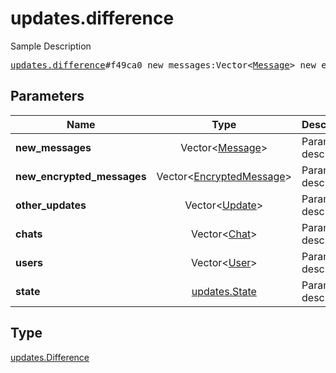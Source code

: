 # updates.difference

Sample Description

<pre>
<a href="../constructor/updates.difference.md">updates.difference</a>#f49ca0 new_messages:Vector&lt;<a href="../type/Message.md">Message</a>&gt; new_encrypted_messages:Vector&lt;<a href="../type/EncryptedMessage.md">EncryptedMessage</a>&gt; other_updates:Vector&lt;<a href="../type/Update.md">Update</a>&gt; chats:Vector&lt;<a href="../type/Chat.md">Chat</a>&gt; users:Vector&lt;<a href="../type/User.md">User</a>&gt; state:<a href="../type/updates.State.md">updates.State</a> = <a href="../type/updates.Difference.md">updates.Difference</a>;</pre>
## Parameters

| Name | Type | Description |
|------|:----:|-------------|
| **new_messages** | Vector&lt;<a href="../type/Message.md">Message</a>&gt; | Param description |
| **new_encrypted_messages** | Vector&lt;<a href="../type/EncryptedMessage.md">EncryptedMessage</a>&gt; | Param description |
| **other_updates** | Vector&lt;<a href="../type/Update.md">Update</a>&gt; | Param description |
| **chats** | Vector&lt;<a href="../type/Chat.md">Chat</a>&gt; | Param description |
| **users** | Vector&lt;<a href="../type/User.md">User</a>&gt; | Param description |
| **state** | <a href="../type/updates.State.md">updates.State</a> | Param description |

## Type

<a href="../type/updates.Difference.md">updates.Difference</a>
